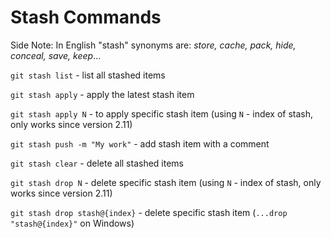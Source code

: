 
# Stash Commands

Side Note: In English "stash" synonyms are: _store, cache, pack, hide, conceal, save, keep_...

`git stash list` - list all stashed items

`git stash apply` - apply the latest stash item

`git stash apply N` - to apply specific stash item (using `N` - index of stash, only works since version 2.11)

`git stash push -m "My work"` - add stash item with a comment

`git stash clear` - delete all stashed items

`git stash drop N` - delete specific stash item (using `N` - index of stash, only works since version 2.11)

`git stash drop stash@{index}` - delete specific stash item (`...drop "stash@{index}"` on Windows)
